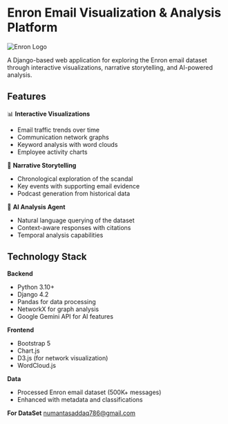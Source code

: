 # Enron Email Visualization & Analysis Platform

![Enron Logo](https://upload.wikimedia.org/wikipedia/commons/thumb/5/5e/Enron_Logo.svg/1200px-Enron_Logo.svg.png)

A Django-based web application for exploring the Enron email dataset through interactive visualizations, narrative storytelling, and AI-powered analysis.

## Features

📊 **Interactive Visualizations**
- Email traffic trends over time
- Communication network graphs
- Keyword analysis with word clouds
- Employee activity charts

📖 **Narrative Storytelling**
- Chronological exploration of the scandal
- Key events with supporting email evidence
- Podcast generation from historical data

🤖 **AI Analysis Agent**
- Natural language querying of the dataset
- Context-aware responses with citations
- Temporal analysis capabilities

## Technology Stack

**Backend**
- Python 3.10+
- Django 4.2
- Pandas for data processing
- NetworkX for graph analysis
- Google Gemini API for AI features

**Frontend**
- Bootstrap 5
- Chart.js
- D3.js (for network visualization)
- WordCloud.js

**Data**
- Processed Enron email dataset (500K+ messages)
- Enhanced with metadata and classifications

**For DataSet**
numantasaddaq786@gmail.com
